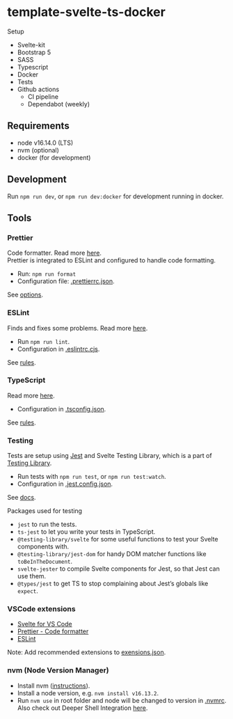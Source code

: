 # template-svelte-ts-docker

Setup

- Svelte-kit
- Bootstrap 5
- SASS
- Typescript
- Docker
- Tests
- Github actions
  - CI pipeline
  - Dependabot (weekly)

## Requirements

- node v16.14.0 (LTS)
- nvm (optional)
- docker (for development)

## Development

Run `npm run dev`, or `npm run dev:docker` for development running in docker.

## Tools

### Prettier

Code formatter. Read more [here](https://prettier.io).  
Prettier is integrated to ESLint and configured to handle code formatting.

- Run: `npm run format`
- Configuration file: [.prettierrc.json](./app/.prettierrc.json).

See [options](https://prettier.io/docs/en/options.html).

### ESLint

Finds and fixes some problems. Read more [here](https://eslint.org).

- Run `npm run lint`.
- Configuration in [.eslintrc.cjs](./app/.eslintrc.cjs).

See [rules](https://eslint.org/docs/rules/).

### TypeScript

Read more [here](https://www.typescriptlang.org/docs/).

- Configuration in [.tsconfig.json](./app/.tsconfig.json).

See [rules](https://eslint.org/docs/rules/).

### Testing

Tests are setup using [Jest](https://jestjs.io/) and Svelte Testing Library, which is a part of [Testing Library](https://testing-library.com/).

- Run tests with `npm run test`, or `npm run test:watch`.
- Configuration in [.jest.config.json](./.jest.config.json).

See [docs](https://testing-library.com/docs/).

Packages used for testing

- `jest` to run the tests.
- `ts-jest` to let you write your tests in TypeScript.
- `@testing-library/svelte` for some useful functions to test your Svelte components with.
- `@testing-library/jest-dom` for handy DOM matcher functions like `toBeInTheDocument`.
- `svelte-jester` to compile Svelte components for Jest, so that Jest can use them.
- `@types/jest` to get TS to stop complaining about Jest’s globals like `expect`.

### VSCode extensions

- [Svelte for VS Code](https://marketplace.visualstudio.com/items?itemName=svelte.svelte-vscode)
- [Prettier - Code formatter](https://marketplace.visualstudio.com/items?itemName=esbenp.prettier-vscode)
- [ESLint](https://marketplace.visualstudio.com/items?itemName=dbaeumer.vscode-eslint)

Note: Add recommended extensions to [exensions.json](./.vscode/extensions.json).

### nvm (Node Version Manager)

- Install nvm ([instructions](https://github.com/nvm-sh/nvm)).
- Install a node version, e.g. `nvm install v16.13.2`.
- Run `nvm use` in root folder and node will be changed to version in [.nvmrc](/.nvmrc).  
  Also check out Deeper Shell Integration [here](https://github.com/nvm-sh/nvm#deeper-shell-integration).

